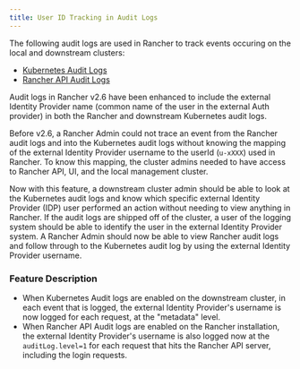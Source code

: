 ```yaml
---
title: User ID Tracking in Audit Logs
---
```


The following audit logs are used in Rancher to track events occuring on the local and downstream clusters:

* [Kubernetes Audit Logs](https://rancher.com/docs/rke/latest/en/config-options/audit-log/)
* [Rancher API Audit Logs](../../getting-started/installation-and-upgrade/advanced-options/advanced-use-cases/enable-api-audit-log.md)

Audit logs in Rancher v2.6 have been enhanced to include the external Identity Provider name (common name of the user in the external Auth provider) in both the Rancher and downstream Kubernetes audit logs.

Before v2.6, a Rancher Admin could not trace an event from the Rancher audit logs and into the Kubernetes audit logs without knowing the mapping of the external Identity Provider username to the userId (`u-xXXX`) used in Rancher.
To know this mapping, the cluster admins needed to have access to Rancher API, UI, and the local management cluster.

Now with this feature, a downstream cluster admin should be able to look at the Kubernetes audit logs and know which specific external Identity Provider (IDP) user performed an action without needing to view anything in Rancher.
If the audit logs are shipped off of the cluster, a user of the logging system should be able to identify the user in the external Identity Provider system.
A Rancher Admin should now be able to view Rancher audit logs and follow through to the Kubernetes audit log by using the external Identity Provider username.

### Feature Description

- When Kubernetes Audit logs are enabled on the downstream cluster, in each event that is logged, the external Identity Provider's username is now logged for each request, at the "metadata" level.
- When Rancher API Audit logs are enabled on the Rancher installation, the external Identity Provider's username is also logged now at the `auditLog.level=1` for each request that hits the Rancher API server, including the login requests.
